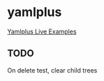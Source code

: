# yamlplus

[Yamlplus Live Examples](https://glopal.github.io/yamlplus/)

## TODO
On delete test, clear child trees

